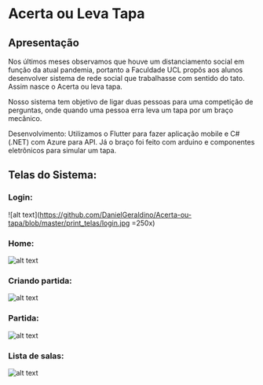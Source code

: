# Acerta ou Leva Tapa

## Apresentação

Nos últimos meses observamos que houve um distanciamento social em função da atual pandemia, portanto a Faculdade UCL propôs aos alunos desenvolver sistema de rede social que trabalhasse com sentido do tato. Assim nasce o Acerta ou leva tapa.

Nosso sistema tem objetivo de ligar duas pessoas para uma competição de perguntas, onde quando uma pessoa erra leva um tapa por um braço mecânico.

Desenvolvimento:
Utilizamos o Flutter para fazer aplicação mobile e C# (.NET) com Azure para API. Já o braço foi feito com arduino e componentes eletrônicos para simular um tapa.

## Telas do Sistema:

### Login:
![alt text](https://github.com/DanielGeraldino/Acerta-ou-tapa/blob/master/print_telas/login.jpg =250x)

### Home:
![alt text](https://github.com/DanielGeraldino/Acerta-ou-tapa/blob/master/print_telas/home.jpg)

### Criando partida:
![alt text](https://github.com/DanielGeraldino/Acerta-ou-tapa/blob/master/print_telas/catalago_games.jpg)

### Partida:
![alt text](https://github.com/DanielGeraldino/Acerta-ou-tapa/blob/master/print_telas/game2.jpg)

### Lista de salas:
![alt text](https://github.com/DanielGeraldino/Acerta-ou-tapa/blob/master/print_telas/lista_salas.jpg)
